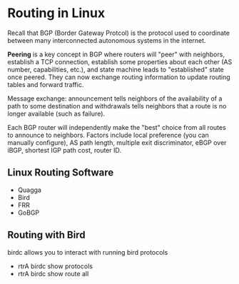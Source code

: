 # Routing in Linux

Recall that BGP (Border Gateway Protcol) is the protocol used to coordinate between many interconnected autonomous systems in the internet.

**Peering** is a key concept in BGP where routers will "peer" with neighbors, establish a TCP connection, establish some properties about each other (AS number, capabilities, etc.), and state machine leads to "established" state once peered. They can now exchange routing information to update routing tables and forward traffic.

Message exchange: announcement tells neighbors of the availability of a path to some destination and withdrawals tells neighbors that a route is no longer available (such as failure).

Each BGP router will independently make the "best" choice from all routes to announce to neighbors. Factors include local preference (you can manually configure), AS path length, multiple exit discriminator, eBGP over iBGP, shortest IGP path cost, router ID.

## Linux Routing Software

- Quagga
- Bird
- FRR
- GoBGP

## Routing with Bird

birdc allows you to interact with running bird protocols

- rtrA birdc show protocols
- rtrA birdc show route all